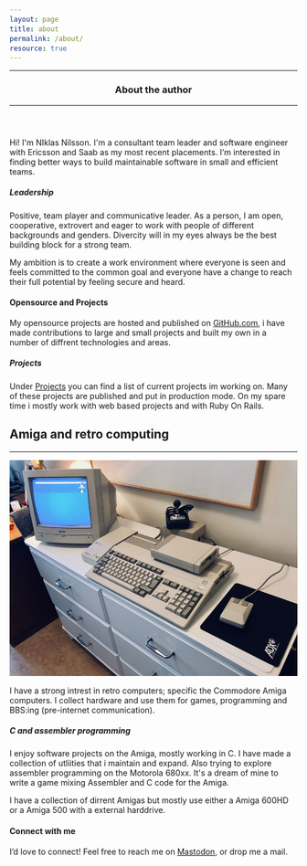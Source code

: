 ```yaml
---
layout: page
title: about
permalink: /about/
resource: true
---
```


<header class="mb-3">
    <hr>
    <h3>About the author</h3>
    <hr>
</header>

Hi! I'm NIklas Nilsson. I'm a consultant team leader and software engineer with Ericsson and Saab as my most recent placements. I’m interested in finding better ways to build maintainable software in small and efficient teams.

##### Leadership
Positive, team player and communicative leader. As a person, I am open, cooperative, extrovert and eager to work with people of different backgrounds and genders. Divercity will in my eyes always be the best building block for a strong team.

My ambition is to create a work environment where everyone is seen and feels committed to the common goal and everyone have a change to reach their full potential by feeling secure and heard.

#### Opensource and Projects
My opensource projects are hosted and published on [GitHub.com](https://github.com/niklasnson/), i have made contributions to large and small projects and built my own in a number of diffrent technologies and areas.

##### Projects
Under [Projects](/projects) you can find a list of current projects im working on. Many of these projects are published and put in production mode. On my spare time i mostly work with web based projects and with Ruby On Rails.

## Amiga and retro computing
<hr />
<img class="img-fluid" src="/assets/img/90250796_10157024841761723_6919638784296353792_n.jpg">

I have a strong intrest in retro computers; specific the Commodore Amiga computers. I collect hardware and use them for games, programming and BBS:ing (pre-internet communication).

##### C and assembler programming
I enjoy software projects on the Amiga, mostly working in C. I have made a collection of utliities that i maintain and expand. Also trying to explore assembler programming on the Motorola 680xx. It's a dream of mine to write a game mixing Assembler and C code for the Amiga.

I have a collection of dirrent Amigas but mostly use either a Amiga 600HD or a Amiga 500 with a external harddrive.

#### Connect with me
I’d love to connect! Feel free to reach me on <a href="https://mastodon.social/@niklasnson">Mastodon</a>, or drop me a mail.
